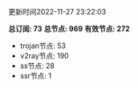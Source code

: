 更新时间2022-11-27 23:22:03

**总订阅: 73**
**总节点: 969**
**有效节点: 272**
- trojan节点: 53
- v2ray节点: 190
- ss节点: 28
- ssr节点: 1
